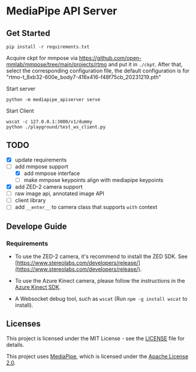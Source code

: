 # MediaPipe API Server

## Get Started

```shell
pip install -r requirements.txt
```

Acquire ckpt for mmpose via https://github.com/open-mmlab/mmpose/tree/main/projects/rtmo and put it in `./ckpt`. After that, select the corresponding configuration file, the default configuration is for "rtmo-t_8xb32-600e_body7-416x416-f48f75cb_20231219.pth"

Start server

```shell
python -m mediapipe_apiserver serve
```

Start Client

```shell
wscat -c 127.0.0.1:3000/v1/dummy
python ./playground/test_ws_client.py
```

## TODO

- [x] update requirements
- [ ] add mmpose support
  - [x] add mmpose interface
  - [ ] make mmpose keypoints align with mediapipe keypoints 
- [x] add ZED-2 camera support
- [ ] raw image api, annotated image API
- [ ] client library
- [ ] add `__enter__` to camera class that supports `with` context

## Develope Guide

### Requirements

- To use the ZED-2 camera, it's recommend to install the ZED SDK. See [https://www.stereolabs.com/developers/release/](https://www.stereolabs.com/developers/release/).

- To use the Azure Kinect camera, please follow the instructions in the [Azure Kinect SDK](https://learn.microsoft.com/en-us/azure/kinect-dk/sensor-sdk-download).

- A Websocket debug tool, such as `wscat` (Run `npm -g install wscat` to install).

## Licenses

This project is licensed under the MIT License - see the [LICENSE](LICENSE) file for details.

This project uses [MediaPipe](https://github.com/google/mediapipe), which is licensed under the [Apache License 2.0](http://www.apache.org/licenses/LICENSE-2.0).
